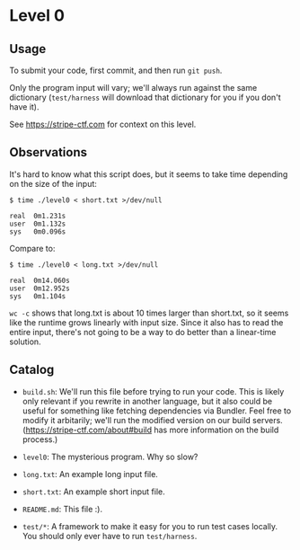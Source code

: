 # Level 0

## Usage

To submit your code, first commit, and then run `git push`.

Only the program input will vary; we'll always run against the same
dictionary (`test/harness` will download that dictionary for you if
you don't have it).

See https://stripe-ctf.com for context on this level.

## Observations

It's hard to know what this script does, but it seems to take time
depending on the size of the input:

    $ time ./level0 < short.txt >/dev/null

    real  0m1.231s
    user  0m1.132s
    sys   0m0.096s

Compare to:

    $ time ./level0 < long.txt >/dev/null

    real  0m14.060s
    user  0m12.952s
    sys   0m1.104s

`wc -c` shows that long.txt is about 10 times larger than short.txt,
so it seems like the runtime grows linearly with input size. Since it
also has to read the entire input, there's not going to be a way to do
better than a linear-time solution.

## Catalog

- `build.sh`: We'll run this file before trying to run your code. This
  is likely only relevant if you rewrite in another language, but it
  also could be useful for something like fetching dependencies via
  Bundler. Feel free to modify it arbitarily; we'll run the modified
  version on our build servers. (https://stripe-ctf.com/about#build
  has more information on the build process.)

- `level0`: The mysterious program. Why so slow?

- `long.txt`: An example long input file.

- `short.txt`: An example short input file.

- `README.md`: This file :).

- `test/*`: A framework to make it easy for you to run test cases
  locally. You should only ever have to run `test/harness`.
